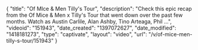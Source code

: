{
    "title": "Of MIce & Men Tilly's Tour",
    "description": "Check this epic recap from the Of Mice & Men x Tilly's Tour that went down over the past few months. Watch as Austin Carlile, Alan Ashby, Tino Arteaga, Phil ...",
    "videoid": "151943",
    "date_created": "1397072627",
    "date_modified": "1418181273",
    "type": "captivate",
    "layout": "video",
    "url": "\/v\/of-mice-men-tilly-s-tour\/151943"
}